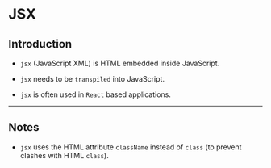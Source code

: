 # JSX

## Introduction

* `jsx` (JavaScript XML) is HTML embedded inside JavaScript.

* `jsx` needs to be `transpiled` into JavaScript.

* `jsx` is often used in `React` based applications.


---

## Notes

* `jsx` uses the HTML attribute `className` instead of `class` (to prevent clashes with HTML `class`).